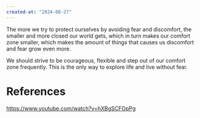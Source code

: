 ```yaml
---
created-at: "2024-08-27"
---
```


The more we try to protect ourselves by avoiding fear and discomfort, the smaller and more closed our world gets, which in turn makes our comfort zone smaller, which makes the amount of things that causes us discomfort and fear grow even more.

We should strive to be courageous, flexible and step out of our comfort zone frequently. This is the only way to explore life and live without fear.

# References

https://www.youtube.com/watch?v=hXBgSCFOpPg
